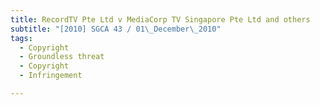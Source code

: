 ```yaml
---
title: RecordTV Pte Ltd v MediaCorp TV Singapore Pte Ltd and others
subtitle: "[2010] SGCA 43 / 01\_December\_2010"
tags:
  - Copyright
  - Groundless threat
  - Copyright
  - Infringement

---
```


